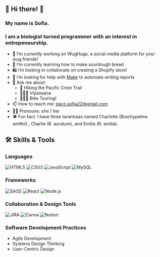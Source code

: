 ## 🌸 Hi there! 🌸

<!--
**spaco22/spaco22** is a ✨ _special_ ✨ repository because its `README.md` (this file) appears on your GitHub profile.

Here are some ideas to get you started:
  
- 🔭 I’m currently working on ...
- 🌱 I’m currently learning ...
- 👯 I’m looking to collaborate on ...
- 🤔 I’m looking for help with ...
- 💬 Ask me about ...
- 📫 How to reach me: ...
- 😄 Pronouns: ...
- ⚡ Fun fact: ...
-->

### My name is Sofia. 

### I am a biologist turned programmer with an interest in entrepeneurship.

- 🐛 I’m currently working on WugHugs, a social media platform for your wug friends! 
- 🥖 I’m currently learning how to make sourdough bread
- 🛍️ I’m looking to collaborate on creating a Shopify store!
- 🤔 I’m looking for help with [Make]([url](https://www.make.com/en)) to automate writing reports
- 💬 Ask me about:
    - 🗻 Hiking the Pacific Crest Trail
    - 🧘🏽‍♀️ Vipassana
    - 🚴🏽‍♀️ Bike Touring! 
- 📫 How to reach me: paco.sofia22@gmail.com
- 👯‍♀️ Pronouns: she / her
- 🕷️ Fun fact: I have three tarantulas named Charlotte (Brachypelma smithii) , Charlie (B. auratum), and Emilia (B. emilia). 

## 🛠️ Skills & Tools  
### **Languages**  
![HTML5](https://img.shields.io/badge/HTML5-E34F26?style=for-the-badge&logo=html5&logoColor=white)
![CSS3](https://img.shields.io/badge/CSS3-1572B6?style=for-the-badge&logo=css3&logoColor=white) 
![JavaScript](https://img.shields.io/badge/JavaScript-F7DF1E?style=for-the-badge&logo=javascript&logoColor=black)
![MySQL](https://img.shields.io/badge/MySQL-4479A1?style=for-the-badge&logo=mysql&logoColor=white)

### **Frameworks**  
![SASS](https://img.shields.io/badge/SASS-CC6699?style=for-the-badge&logo=sass&logoColor=white)
![React](https://img.shields.io/badge/React-61DAFB?style=for-the-badge&logo=react&logoColor=black)
![Node.js](https://img.shields.io/badge/Node.js-339933?style=for-the-badge&logo=nodedotjs&logoColor=white)

### **Collaboration & Design Tools**  
![JIRA](https://img.shields.io/badge/JIRA-0052CC?style=for-the-badge&logo=jira&logoColor=white)
![Canva](https://img.shields.io/badge/Canva-00C4CC?style=for-the-badge&logo=canva&logoColor=white)
![Notion](https://img.shields.io/badge/Notion-000000?style=for-the-badge&logo=notion&logoColor=white)  


### **Software Development Practices**  
- Agile Development  
- Systems Design Thinking  
- User-Centric Design  

